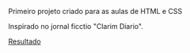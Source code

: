 Primeiro projeto criado para as aulas de HTML e CSS

Inspirado no jornal ficctio "Clarim Diario".

<a href="https://tulliosilva.github.io/HTML-CSS/Desafios/d-010/marvel.html">Resultado</a>